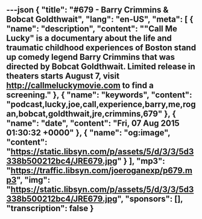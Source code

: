 ---json
{
  "title": "#679 - Barry Crimmins & Bobcat Goldthwait",
  "lang": "en-US",
  "meta": [
    {
      "name": "description",
      "content": "\"Call Me Lucky\" is a documentary about the life and traumatic childhood experiences of Boston stand up comedy legend Barry Crimmins that was directed by Bobcat Goldthwait. Limited release in theaters starts August 7, visit http://callmeluckymovie.com to find a screening."
    },
    {
      "name": "keywords",
      "content": "podcast,lucky,joe,call,experience,barry,me,rogan,bobcat,goldthwait,jre,crimmins,679"
    },
    {
      "name": "date",
      "content": "Fri, 07 Aug 2015 01:30:32 +0000"
    },
    {
      "name": "og:image",
      "content": "https://static.libsyn.com/p/assets/5/d/3/3/5d3338b500212bc4/JRE679.jpg"
    }
  ],
  "mp3": "https://traffic.libsyn.com/joeroganexp/p679.mp3",
  "img": "https://static.libsyn.com/p/assets/5/d/3/3/5d3338b500212bc4/JRE679.jpg",
  "sponsors": [],
  "transcription": false
}
---
<episode-header />

<timemark seconds="0" />

<transcribe-call-to-action />

<episode-footer />